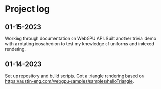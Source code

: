 # Project log

## 01-15-2023

Working through documentation on WebGPU API.  Built another trivial demo with a rotating icosahedron to test my knowledge of uniforms and indexed rendering.

## 01-14-2023

Set up repository and build scripts.  Got a triangle rendering based on https://austin-eng.com/webgpu-samples/samples/helloTriangle.
